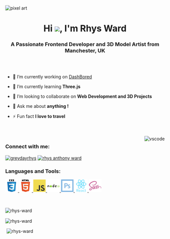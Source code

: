 <img src="https://exploringbits.com/wp-content/uploads/2022/01/discord-banner-4.gif" alt="pixel art" height="200" width="100%" align="center"/>
<h1 align="center">Hi <img src="https://media.giphy.com/media/hvRJCLFzcasrR4ia7z/giphy.gif" width="25px"/>, I'm Rhys Ward</h1>
<h3 align="center">A Passionate Frontend Developer and 3D Model Artist from Manchester, UK</h3>
<br>
<br>



- 🔭 I’m currently working on [DashBored](https://github.com/Ben-Mostyn/DashboredFE)

- 🌱 I’m currently learning **Three.js**

- 👯 I’m looking to collaborate on **Web Development and 3D Projects**

- 💬 Ask me about **anything !**

- ⚡ Fun fact **I love to travel**

<br>
<br>
<img src="https://media4.giphy.com/media/3ohrygAnH3QLVxC3Pq/giphy.gif?cid=ecf05e47myc7duuwdm22en9bosz0ez6wcb3hugh7tkkno64u&rid=giphy.gif&ct=g" align="right" height="300" alt="vscode">


<h3 align="left">Connect with me:</h3>
<p align="left">
<a href="https://twitter.com/greydayrhys" target="blank"><img align="center" src="https://raw.githubusercontent.com/rahuldkjain/github-profile-readme-generator/master/src/images/icons/Social/twitter.svg" alt="greydayrhys" height="30" width="40" /></a>
<a href="https://linkedin.com/in/rhys anthony ward" target="blank"><img align="center" src="https://raw.githubusercontent.com/rahuldkjain/github-profile-readme-generator/master/src/images/icons/Social/linked-in-alt.svg" alt="rhys anthony ward" height="30" width="40" /></a>
</p>

<h3 align="left">Languages and Tools:</h3>
<p align="left"> <a href="https://www.w3schools.com/css/" target="_blank" rel="noreferrer"> <img src="https://raw.githubusercontent.com/devicons/devicon/master/icons/css3/css3-original-wordmark.svg" alt="css3" width="40" height="40"/> </a> <a href="https://www.w3.org/html/" target="_blank" rel="noreferrer"> <img src="https://raw.githubusercontent.com/devicons/devicon/master/icons/html5/html5-original-wordmark.svg" alt="html5" width="40" height="40"/> </a> <a href="https://developer.mozilla.org/en-US/docs/Web/JavaScript" target="_blank" rel="noreferrer"> <img src="https://raw.githubusercontent.com/devicons/devicon/master/icons/javascript/javascript-original.svg" alt="javascript" width="40" height="40"/> </a> <a href="https://nodejs.org" target="_blank" rel="noreferrer"> <img src="https://raw.githubusercontent.com/devicons/devicon/master/icons/nodejs/nodejs-original-wordmark.svg" alt="nodejs" width="40" height="40"/> </a> <a href="https://www.photoshop.com/en" target="_blank" rel="noreferrer"> <img src="https://raw.githubusercontent.com/devicons/devicon/master/icons/photoshop/photoshop-line.svg" alt="photoshop" width="40" height="40"/> </a> <a href="https://reactjs.org/" target="_blank" rel="noreferrer"> <img src="https://raw.githubusercontent.com/devicons/devicon/master/icons/react/react-original-wordmark.svg" alt="react" width="40" height="40"/> </a> <a href="https://sass-lang.com" target="_blank" rel="noreferrer"> <img src="https://raw.githubusercontent.com/devicons/devicon/master/icons/sass/sass-original.svg" alt="sass" width="40" height="40"/> </a> </p>
<br>
<p align="left"><img align="center" src="https://github-readme-stats.vercel.app/api/top-langs?username=rhys-ward&show_icons=true&locale=en&layout=compact" alt="rhys-ward" /></p>



<p><img align="center" src="https://github-readme-streak-stats.herokuapp.com/?user=rhys-ward&" alt="rhys-ward"  height = "200"/></p>
<p >&nbsp;<img align="center" src="https://github-readme-stats.vercel.app/api?username=rhys-ward&show_icons=true&locale=en" alt="rhys-ward" /></p>






